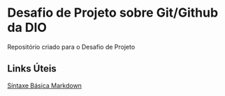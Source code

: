 # Desafio de Projeto sobre Git/Github da DIO
Repositório criado para o Desafio de Projeto

## Links Úteis
[Síntaxe Básica Markdown](https://www.markdownguide.org/basic-syntax)

